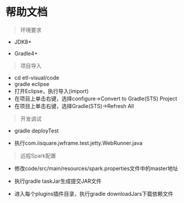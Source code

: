 # 帮助文档

> 环境要求

- JDK8+

- Gradle4+

> 项目导入

- cd etl-visual/code
- gradle eclipse
- 打开Eclipse，执行导入(import)
- 在项目上单击右键，选择configure->Convert to Gradle(STS) Project
- 在项目上单击右键，选择Gradle(STS)->Refresh All

> 开发调试

- gradle deployTest

- 执行com.iisquare.jwframe.test.jetty.WebRunner.java

> 远程Spark配置

- 修改code/src/main/resources/spark.properties文件中的master地址

- 执行gradle taskJar生成提交JAR文件

- 进入每个plugins插件目录，执行gradle downloadJars下载依赖文件

